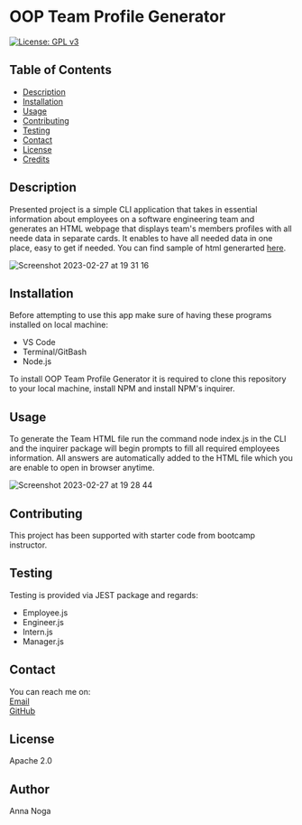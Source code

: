 # OOP Team Profile Generator

 [![License: GPL v3](https://img.shields.io/badge/License-GPLv3-blue.svg)](https://www.gnu.org/licenses/gpl-3.0)

## Table of Contents
  * [Description](#description)
  * [Installation](#installation)
  * [Usage](#usage)
  * [Contributing](#contributing)
  * [Testing](#testing)
  * [Contact](#contact)
  * [License](#license)
  * [Credits](#credits)

## Description
Presented project is a simple CLI application that takes in essential information about employees on a software engineering team and generates an HTML webpage that displays team's members profiles with all neede data in separate cards. It enables to have all needed data in one place, easy to get if needed. You can find sample of html generarted [here](https://github.com/mrsannanoga/OOP-team-profile-generator/blob/main/output/team.html). 

![Screenshot 2023-02-27 at 19 31 16](https://user-images.githubusercontent.com/117078932/221668730-09ed701e-69b3-4a02-83f5-0cd5032e468d.jpg)

## Installation
Before attempting to use this app make sure of having these programs installed on local machine:

- VS Code
- Terminal/GitBash
- Node.js


To install OOP Team Profile Generator it is required to clone this repository to your local machine, install NPM and install NPM's inquirer.

## Usage
To generate the Team HTML file run the command node index.js in the CLI and the inquirer package will begin prompts to fill all required employees information. All answers are automatically added to the HTML file which you are enable to open in browser anytime. 

![Screenshot 2023-02-27 at 19 28 44](https://user-images.githubusercontent.com/117078932/221668786-505ed392-183b-4fcc-9621-8d15a8ec59ad.jpg)

## Contributing
This project has been supported with starter code from bootcamp instructor.
      
## Testing
Testing is provided via JEST package and regards:
- Employee.js 
- Engineer.js 
- Intern.js 
- Manager.js

## Contact
You can reach me on: </br>
[Email](mailto:mrs.anna.noga@gmail.com) </br>
[GitHub](https://github.com/mrsannanoga) 

## License
Apache 2.0

## Author
Anna Noga
  
  
